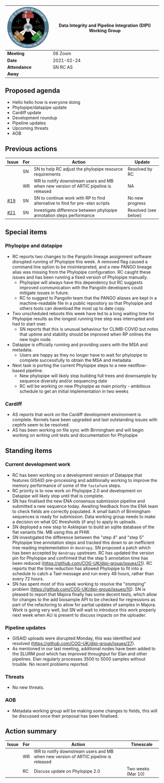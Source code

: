 | <img src="/assets/dipi.png" alt="DIPI Badge" width="150">      | Data Integrity and Pipeline Integration (DIPI) Working Group |
| -------------- | -------------------- |
| **Meeting**    | 06 Zoom              |
| **Date**       | 2021-02-24           |
| **Attendance** | SN RC AS             |
| **Away**       |                      |

## Proposed agenda

* Hello hello how is everyone doing
* Phylopipe/datapipe update
* Cardiff update
* Development roundup
* Pipeline updates
* Upcoming threats
* AOB

## Previous actions

| Issue | For | Action          | Update          |
|-------|-----|-----------------|--------------------|
| | SN | SN to help RC adjust the phylopipe resource requirements | Resolved by RC |
| | WR | WR to notify downstream users and MB when new version of ARTIC pipeline is released | NA |
|[#19](https://github.com/COG-UK/dipi-group/issues/19) | SN | SN to continue work with RP to find alternative to find for pre-elan scripts | No new progress |
|[#21](https://github.com/COG-UK/dipi-group/issues/21) | SN | Investigate difference between phylopipe annotation steps performance | Resolved (see below) |

## Special items

### Phylopipe and datapipe

* RC reports two changes to the Pangolin lineage assignment software disrupted running of Phylopipe this week. A removed flag caused a command line option to be misinterpreted, and a new PANGO lineage alias was missing from the Phylopipe configuration. RC caught these issues and has been running a fixed version of Phylopipe manually.
    * Phylopipe will always have this dependency but RC suggests improved communication with the Pangolin developers could mitigate issues in future.
    * RC to suggest to Pangolin team that the PANGO aliases are kept in a machine-readable file in a public repository so that Phylopipe and others tools can download the most up to date copy.
* Two unscheduled reboots this week have led to a long waiting time for Phylopipe results as the longest running tree step was interrupted and had to start over.
    * SN reports that this is unusual behaviour for CLIMB-COVID but notes that uptime and stability should be improved when RP onlines the new login node.
* Datapipe is officially running and providing users with the MSA and metadata.
    * Users are happy as they no longer have to wait for phylopipe to complete successfully to obtain the MSA and metadata.
* Next task is porting the current Phylopipe steps to a new nextflow-based pipeline.
    * New phylopipe will likely stop building full trees and downsample by sequence diversity and/or sequencing date
    * RC will be working on new Phylopipe as main priority - ambitious schedule to get an initial implementation in two weeks

### Cardiff

* AS reports that work on the Cardiff development environment is complete. Kernels have been upgraded and last outstanding issues with cephfs seem to be resolved.
* AS has been working on file sync with Birmingham and will begin working on writing unit tests and documentation for Phylopipe


## Standing items

### Current development work

* RC has been working on a development version of Datapipe that features GISAID pre-processing and additionally working to improve the memory performance of some of the `fastafunk` steps.
* RC priority is to now work on Phylopipe 2.0 and development on Datapipe will likely stop until that is complete.
* SN has finalised the new ENA consensus submission pipeline and submitted a new sequence today. Awaiting feedback from the ENA team to check fields are correctly populated. A small batch of Birmingham sequences is ready for submission. Data working group needs to make a decision on what QC thresholds (if any) to apply to uploads.
* SN deployed a new step to Asklepian to build an sqlite database of the flat variants file. MB using this at PHW.
* SN investigated the difference between the "step 4" and "step 5" Phylopipe tree annotation steps and tracked this down to an inefficient tree reading implementation in `dendropy`. SN proposed a patch which has been accepted by `dendropy` upstream. RC has updated the version pin for Phylopipe and confirmed that the step 5 annotation time has been reduced (https://github.com/COG-UK/dipi-group/issues/21). RC reports that the time reduction has allowed Phylopipe to fit into a schedule to catch a Tael message and run every 48 hours, rather than every 72 hours.
* SN has spent most of this week working to resolve the "stomping" problem (https://github.com/COG-UK/dipi-group/issues/10). SN is pleased to report that Majora finally has some decent tests, which allow for changes to the add biosample API to be checked for regressions as part of the refactoring to allow for partial updates of samples in Majora. Work is going very well, but SN will wait to introduce this work properly next week when AU is present to discuss impacts on the uploader.


### Pipeline updates

* GISAID uploads were disrupted Monday, this was identified and resolved (https://github.com/COG-UK/dipi-group/issues/27).
* As mentioned in our last meeting, additional nodes have been added to the SLURM pool which has improved throughput for Elan and other pipelines. Elan regularly processes 3500 to 5000 samples without trouble. No recent problems reported.

### Threats

* No new threats.

### AOB

* Metadata working group will be making some changes to fields, this will be discussed once their proposal has been finalised.

## Action summary

| Issue | For | Action          | Timescale          |
|-------|-----|-----------------|--------------------|
| | WR | WR to notify downstream users and MB when new version of ARTIC pipeline is released | |
| | RC | Discuss update on Phylopipe 2.0 | Two weeks (Mar 10) |

